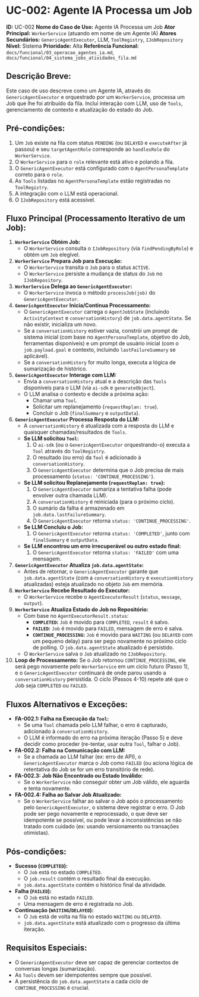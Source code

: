 # UC-002: Agente IA Processa um Job

**ID:** UC-002
**Nome do Caso de Uso:** Agente IA Processa um Job
**Ator Principal:** `WorkerService` (atuando em nome de um Agente IA)
**Atores Secundários:** `GenericAgentExecutor`, LLM, `ToolRegistry`, `IJobRepository`
**Nível:** Sistema
**Prioridade:** Alta
**Referência Funcional:** `docs/funcional/03_operacao_agentes_ia.md`, `docs/funcional/04_sistema_jobs_atividades_fila.md`

## Descrição Breve:
Este caso de uso descreve como um Agente IA, através do `GenericAgentExecutor` e orquestrado por um `WorkerService`, processa um Job que lhe foi atribuído da fila. Inclui interação com LLM, uso de `Tools`, gerenciamento de contexto e atualização do estado do Job.

## Pré-condições:
1.  Um `Job` existe na fila com status `PENDING` (ou `DELAYED` e `executeAfter` já passou) e seu `targetAgentRole` corresponde ao `handlesRole` do `WorkerService`.
2.  O `WorkerService` para o `role` relevante está ativo e polando a fila.
3.  O `GenericAgentExecutor` está configurado com o `AgentPersonaTemplate` correto para o `role`.
4.  As `Tools` listadas no `AgentPersonaTemplate` estão registradas no `ToolRegistry`.
5.  A integração com o LLM está operacional.
6.  O `IJobRepository` está acessível.

## Fluxo Principal (Processamento Iterativo de um Job):
1.  **`WorkerService` Obtém Job:**
    *   O `WorkerService` consulta o `IJobRepository` (via `findPendingByRole`) e obtém um `Job` elegível.
2.  **`WorkerService` Prepara Job para Execução:**
    *   O `WorkerService` transita o `Job` para o status `ACTIVE`.
    *   O `WorkerService` persiste a mudança de status do `Job` no `IJobRepository`.
3.  **`WorkerService` Delega ao `GenericAgentExecutor`:**
    *   O `WorkerService` invoca o método `processJob(job)` do `GenericAgentExecutor`.
4.  **`GenericAgentExecutor` Inicia/Continua Processamento:**
    *   O `GenericAgentExecutor` carrega o `AgentJobState` (incluindo `ActivityContext` e `conversationHistory`) de `job.data.agentState`. Se não existir, inicializa um novo.
    *   Se a `conversationHistory` estiver vazia, constrói um prompt de sistema inicial (com base no `AgentPersonaTemplate`, objetivo do Job, ferramentas disponíveis) e um prompt de usuário inicial (com o `job.payload.goal` e contexto, incluindo `lastFailureSummary` se aplicável).
    *   Se a `conversationHistory` for muito longa, executa a lógica de sumarização de histórico.
5.  **`GenericAgentExecutor` Interage com LLM:**
    *   Envia a `conversationHistory` atual e a descrição das `Tools` disponíveis para o LLM (via `ai-sdk` e `generateObject`).
    *   O LLM analisa o contexto e decide a próxima ação:
        *   Chamar uma `Tool`.
        *   Solicitar um replanejamento (`requestReplan: true`).
        *   Concluir o Job (`finalSummary` e `outputData`).
6.  **`GenericAgentExecutor` Processa Resposta do LLM:**
    *   A `conversationHistory` é atualizada com a resposta do LLM e quaisquer chamadas/resultados de `Tools`.
    *   **Se LLM solicitou `Tool`:**
        1.  O `ai-sdk` (ou o `GenericAgentExecutor` orquestrando-o) executa a `Tool` através do `ToolRegistry`.
        2.  O resultado (ou erro) da `Tool` é adicionado à `conversationHistory`.
        3.  O `GenericAgentExecutor` determina que o Job precisa de mais processamento (`status: 'CONTINUE_PROCESSING'`).
    *   **Se LLM solicitou Replanejamento (`requestReplan: true`):**
        1.  O `GenericAgentExecutor` sumariza a tentativa falha (pode envolver outra chamada LLM).
        2.  A `conversationHistory` é reiniciada (para o próximo ciclo).
        3.  O sumário da falha é armazenado em `job.data.lastFailureSummary`.
        4.  O `GenericAgentExecutor` retorna `status: 'CONTINUE_PROCESSING'`.
    *   **Se LLM Concluiu o Job:**
        1.  O `GenericAgentExecutor` retorna `status: 'COMPLETED'`, junto com `finalSummary` e `outputData`.
    *   **Se LLM encontrou um erro irrecuperável ou outro estado final:**
        1.  O `GenericAgentExecutor` retorna `status: 'FAILED'` com uma mensagem.
7.  **`GenericAgentExecutor` Atualiza `job.data.agentState`:**
    *   Antes de retornar, o `GenericAgentExecutor` garante que `job.data.agentState` (com a `conversationHistory` e `executionHistory` atualizadas) esteja atualizado no objeto `Job` em memória.
8.  **`WorkerService` Recebe Resultado do Executor:**
    *   O `WorkerService` recebe o `AgentExecutorResult` (`status`, `message`, `output`).
9.  **`WorkerService` Atualiza Estado do Job no Repositório:**
    *   Com base no `AgentExecutorResult.status`:
        *   **`COMPLETED`:** `Job` é movido para `COMPLETED`, `result` é salvo.
        *   **`FAILED`:** `Job` é movido para `FAILED`, mensagem de erro é salva.
        *   **`CONTINUE_PROCESSING`:** `Job` é movido para `WAITING` (ou `DELAYED` com um pequeno delay) para ser pego novamente no próximo ciclo de polling. O `job.data.agentState` atualizado é persistido.
    *   O `WorkerService` salva o `Job` atualizado no `IJobRepository`.
10. **Loop de Processamento:** Se o Job retornou `CONTINUE_PROCESSING`, ele será pego novamente pelo `WorkerService` em um ciclo futuro (Passo 1), e o `GenericAgentExecutor` continuará de onde parou usando a `conversationHistory` persistida. O ciclo (Passos 4-10) repete até que o Job seja `COMPLETED` ou `FAILED`.

## Fluxos Alternativos e Exceções:
*   **FA-002.1: Falha na Execução da `Tool`:**
    *   Se uma `Tool` chamada pelo LLM falhar, o erro é capturado, adicionado à `conversationHistory`.
    *   O LLM é informado do erro na próxima iteração (Passo 5) e deve decidir como proceder (re-tentar, usar outra `Tool`, falhar o Job).
*   **FA-002.2: Falha na Comunicação com LLM:**
    *   Se a chamada ao LLM falhar (ex: erro de API), o `GenericAgentExecutor` marca o Job como `FAILED` (ou aciona lógica de retentativa do Job se for um erro transitório de rede).
*   **FA-002.3: Job Não Encontrado ou Estado Inválido:**
    *   Se o `WorkerService` não conseguir obter um Job válido, ele aguarda e tenta novamente.
*   **FA-002.4: Falha ao Salvar Job Atualizado:**
    *   Se o `WorkerService` falhar ao salvar o Job após o processamento pelo `GenericAgentExecutor`, o sistema deve registrar o erro. O Job pode ser pego novamente e reprocessado, o que deve ser idempotente se possível, ou pode levar a inconsistências se não tratado com cuidado (ex: usando versionamento ou transações otimistas).

## Pós-condições:
*   **Sucesso (`COMPLETED`):**
    *   O `Job` está no estado `COMPLETED`.
    *   O `job.result` contém o resultado final da execução.
    *   `job.data.agentState` contém o histórico final da atividade.
*   **Falha (`FAILED`):**
    *   O `Job` está no estado `FAILED`.
    *   Uma mensagem de erro é registrada no Job.
*   **Continuação (`WAITING`/`DELAYED`):**
    *   O `Job` está de volta na fila no estado `WAITING` ou `DELAYED`.
    *   `job.data.agentState` está atualizado com o progresso da última iteração.

## Requisitos Especiais:
*   O `GenericAgentExecutor` deve ser capaz de gerenciar contextos de conversas longas (sumarização).
*   As `Tools` devem ser idempotentes sempre que possível.
*   A persistência do `job.data.agentState` a cada ciclo de `CONTINUE_PROCESSING` é crucial.

